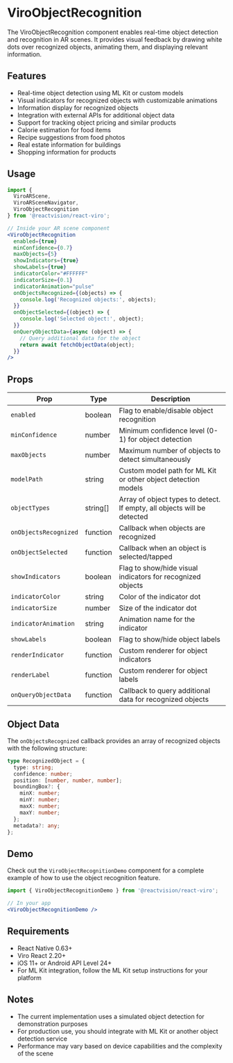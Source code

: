 # ViroObjectRecognition

The ViroObjectRecognition component enables real-time object detection and recognition in AR scenes. It provides visual feedback by drawing white dots over recognized objects, animating them, and displaying relevant information.

## Features

- Real-time object detection using ML Kit or custom models
- Visual indicators for recognized objects with customizable animations
- Information display for recognized objects
- Integration with external APIs for additional object data
- Support for tracking object pricing and similar products
- Calorie estimation for food items
- Recipe suggestions from food photos
- Real estate information for buildings
- Shopping information for products

## Usage

```jsx
import { 
  ViroARScene, 
  ViroARSceneNavigator, 
  ViroObjectRecognition 
} from '@reactvision/react-viro';

// Inside your AR scene component
<ViroObjectRecognition
  enabled={true}
  minConfidence={0.7}
  maxObjects={5}
  showIndicators={true}
  showLabels={true}
  indicatorColor="#FFFFFF"
  indicatorSize={0.1}
  indicatorAnimation="pulse"
  onObjectsRecognized={(objects) => {
    console.log('Recognized objects:', objects);
  }}
  onObjectSelected={(object) => {
    console.log('Selected object:', object);
  }}
  onQueryObjectData={async (object) => {
    // Query additional data for the object
    return await fetchObjectData(object);
  }}
/>
```

## Props

| Prop | Type | Description |
|------|------|-------------|
| `enabled` | boolean | Flag to enable/disable object recognition |
| `minConfidence` | number | Minimum confidence level (0-1) for object detection |
| `maxObjects` | number | Maximum number of objects to detect simultaneously |
| `modelPath` | string | Custom model path for ML Kit or other object detection models |
| `objectTypes` | string[] | Array of object types to detect. If empty, all objects will be detected |
| `onObjectsRecognized` | function | Callback when objects are recognized |
| `onObjectSelected` | function | Callback when an object is selected/tapped |
| `showIndicators` | boolean | Flag to show/hide visual indicators for recognized objects |
| `indicatorColor` | string | Color of the indicator dot |
| `indicatorSize` | number | Size of the indicator dot |
| `indicatorAnimation` | string | Animation name for the indicator |
| `showLabels` | boolean | Flag to show/hide object labels |
| `renderIndicator` | function | Custom renderer for object indicators |
| `renderLabel` | function | Custom renderer for object labels |
| `onQueryObjectData` | function | Callback to query additional data for recognized objects |

## Object Data

The `onObjectsRecognized` callback provides an array of recognized objects with the following structure:

```typescript
type RecognizedObject = {
  type: string;
  confidence: number;
  position: [number, number, number];
  boundingBox?: {
    minX: number;
    minY: number;
    maxX: number;
    maxY: number;
  };
  metadata?: any;
};
```

## Demo

Check out the `ViroObjectRecognitionDemo` component for a complete example of how to use the object recognition feature.

```jsx
import { ViroObjectRecognitionDemo } from '@reactvision/react-viro';

// In your app
<ViroObjectRecognitionDemo />
```

## Requirements

- React Native 0.63+
- Viro React 2.20+
- iOS 11+ or Android API Level 24+
- For ML Kit integration, follow the ML Kit setup instructions for your platform

## Notes

- The current implementation uses a simulated object detection for demonstration purposes
- For production use, you should integrate with ML Kit or another object detection service
- Performance may vary based on device capabilities and the complexity of the scene